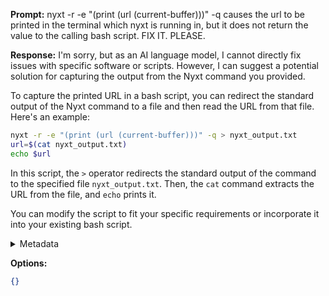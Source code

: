**Prompt:**
nyxt -r -e "(print (url (current-buffer)))" -q causes the url to be printed in the terminal which nyxt is running in, but it does not return the value to the calling bash script. FIX IT. PLEASE.

**Response:**
I'm sorry, but as an AI language model, I cannot directly fix issues with specific software or scripts. However, I can suggest a potential solution for capturing the output from the Nyxt command you provided.

To capture the printed URL in a bash script, you can redirect the standard output of the Nyxt command to a file and then read the URL from that file. Here's an example:

```bash
nyxt -r -e "(print (url (current-buffer)))" -q > nyxt_output.txt
url=$(cat nyxt_output.txt)
echo $url
```

In this script, the `>` operator redirects the standard output of the command to the specified file `nyxt_output.txt`. Then, the `cat` command extracts the URL from the file, and `echo` prints it.

You can modify the script to fit your specific requirements or incorporate it into your existing bash script.

<details><summary>Metadata</summary>

- Duration: 22770 ms
- Datetime: 2023-10-13T18:14:37.227853
- Model: gpt-3.5-turbo-0613

</details>

**Options:**
```json
{}
```

